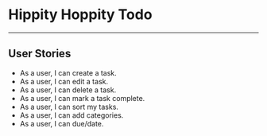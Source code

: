 # Hippity Hoppity Todo
---
## User Stories
- As a user, I can create a task.
- As a user, I can edit a task.
- As a user, I can delete a task.
- As a user, I can mark a task complete.
- As a user, I can sort my tasks.
- As a user, I can add categories.
- As a user, I can due/date.
